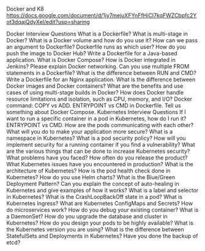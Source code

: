 Docker and K8
https://docs.google.com/document/d/1jy7mejuXFYnFfHiCI7kqFWZCbpfc2Yot3dqajQdyXeI/edit?usp=sharing

Docker Interview Questions
What is a Dockerfile?
What is multi-stage in Docker?
What is a Docker volume and how do you use it?
How can we pass an argument to Dockerfile?
Dockerfile runs as which user?
How do you push the image to Docker Hub?
Write a Dockerfile for a Java-based application.
What is Docker Compose?
How is Docker integrated in Jenkins?
Please explain Docker networking.
Can you use multiple FROM statements in a Dockerfile?
What is the difference between RUN and CMD?
Write a Dockerfile for an Nginx application.
What is the difference between Docker images and Docker containers?
What are the benefits and use cases of using multi-stage builds in Docker?
How does Docker handle resource limitations and isolation, such as CPU, memory, and I/O?
Docker command: COPY vs ADD.
ENTRYPOINT vs CMD in Dockerfile.
Tell us something about Docker Compose.
Kubernetes Interview Questions
If I want to run a specific container in a pod in Kubernetes, how do I run it?
ENTRYPOINT vs CMD.
How are the pods communicating with each other?
What will you do to make your application more secure?
What is a namespace in Kubernetes?
What is a pod security policy?
How will you implement security for a running container if you find a vulnerability?
What are the various things that can be done to increase Kubernetes security?
What problems have you faced?
How often do you release the product?
What Kubernetes issues have you encountered in production?
What is the architecture of Kubernetes?
How is the pod health check done in Kubernetes?
How do you use Helm charts?
What is the Blue/Green Deployment Pattern?
Can you explain the concept of auto-healing in Kubernetes and give examples of how it works?
What is a label and selector in Kubernetes?
What is the CrashLoopBackOff state in a pod?
What is Kubernetes Ingress?
What are Kubernetes ConfigMaps and Secrets?
How do microservices work?
How do you debug your existing container?
What is a DaemonSet?
How do you upgrade the database and cluster in Kubernetes?
How do you design your pods to be highly available?
What is the Kubernetes version you are using?
What is the difference between StatefulSets and Deployments in Kubernetes?
Have you done the backup of etcd?